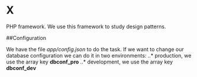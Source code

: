 # X
PHP framework. We use this framework to study design patterns. 


##Configuration

We have  the file *app/config.json* to do the task.
If we want to change our database configuration we can do it in two environments:
..* production, we use the array key **dbconf_pro**
..* development, we use the array key **dbconf_dev**

